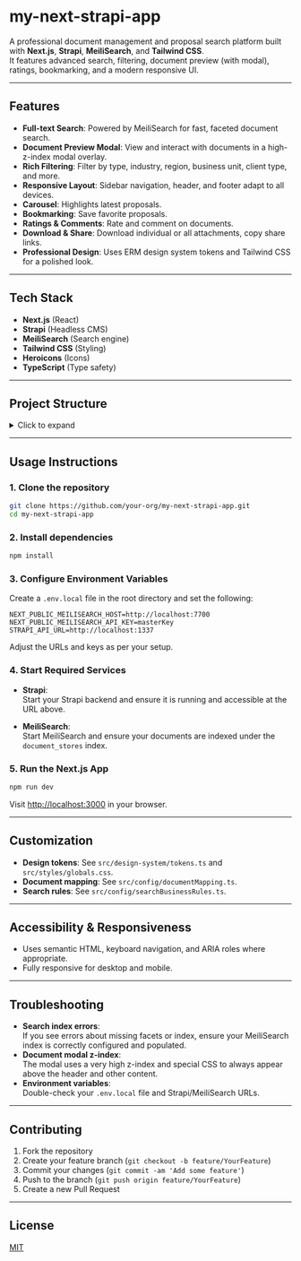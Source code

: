# my-next-strapi-app

A professional document management and proposal search platform built with **Next.js**, **Strapi**, **MeiliSearch**, and **Tailwind CSS**.  
It features advanced search, filtering, document preview (with modal), ratings, bookmarking, and a modern responsive UI.

---

## Features

- **Full-text Search**: Powered by MeiliSearch for fast, faceted document search.
- **Document Preview Modal**: View and interact with documents in a high-z-index modal overlay.
- **Rich Filtering**: Filter by type, industry, region, business unit, client type, and more.
- **Responsive Layout**: Sidebar navigation, header, and footer adapt to all devices.
- **Carousel**: Highlights latest proposals.
- **Bookmarking**: Save favorite proposals.
- **Ratings & Comments**: Rate and comment on documents.
- **Download & Share**: Download individual or all attachments, copy share links.
- **Professional Design**: Uses ERM design system tokens and Tailwind CSS for a polished look.

---

## Tech Stack

- **Next.js** (React)
- **Strapi** (Headless CMS)
- **MeiliSearch** (Search engine)
- **Tailwind CSS** (Styling)
- **Heroicons** (Icons)
- **TypeScript** (Type safety)

---

## Project Structure

<details>
<summary>Click to expand</summary>

```
src/
  components/
    Carousel.tsx
    DescriptionPanel.tsx
    DescriptionView.tsx
    DocumentPreviewModal.tsx
    DocumentViewer.tsx
    Footer.tsx
    Header.tsx
    Layout.tsx
    Pagination.tsx
    ProposalCard.tsx
    Sidebar.tsx
    SidebarLink.tsx
    Toast.tsx
    UserDropdown.tsx
    cms/
  config/
    apiConfig.ts
    documentMapping.ts
    searchBusinessRules.ts
  design-system/
    tokens.ts
  hooks/
  pages/
    _app.tsx
    _document.tsx
    bookmarks.tsx
    content-management.tsx
    index.tsx
  styles/
    globals.css
    cms-page.css
    content-display.css
  types/
  utils/
```
</details>

---

## Usage Instructions

### 1. Clone the repository

```bash
git clone https://github.com/your-org/my-next-strapi-app.git
cd my-next-strapi-app
```

### 2. Install dependencies

```bash
npm install
```

### 3. Configure Environment Variables

Create a `.env.local` file in the root directory and set the following:

```
NEXT_PUBLIC_MEILISEARCH_HOST=http://localhost:7700
NEXT_PUBLIC_MEILISEARCH_API_KEY=masterKey
STRAPI_API_URL=http://localhost:1337
```

Adjust the URLs and keys as per your setup.

### 4. Start Required Services

- **Strapi**:  
  Start your Strapi backend and ensure it is running and accessible at the URL above.

- **MeiliSearch**:  
  Start MeiliSearch and ensure your documents are indexed under the `document_stores` index.

### 5. Run the Next.js App

```bash
npm run dev
```

Visit [http://localhost:3000](http://localhost:3000) in your browser.

---

## Customization

- **Design tokens**: See `src/design-system/tokens.ts` and `src/styles/globals.css`.
- **Document mapping**: See `src/config/documentMapping.ts`.
- **Search rules**: See `src/config/searchBusinessRules.ts`.

---

## Accessibility & Responsiveness

- Uses semantic HTML, keyboard navigation, and ARIA roles where appropriate.
- Fully responsive for desktop and mobile.

---

## Troubleshooting

- **Search index errors**:  
  If you see errors about missing facets or index, ensure your MeiliSearch index is correctly configured and populated.
- **Document modal z-index**:  
  The modal uses a very high z-index and special CSS to always appear above the header and other content.
- **Environment variables**:  
  Double-check your `.env.local` file and Strapi/MeiliSearch URLs.

---

## Contributing

1. Fork the repository
2. Create your feature branch (`git checkout -b feature/YourFeature`)
3. Commit your changes (`git commit -am 'Add some feature'`)
4. Push to the branch (`git push origin feature/YourFeature`)
5. Create a new Pull Request

---

## License

[MIT](LICENSE)
